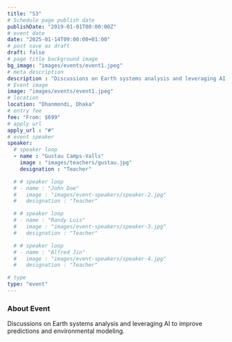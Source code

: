 ```yaml
---
title: "S3"
# Schedule page publish date
publishDate: "2019-01-01T00:00:00Z"
# event date
date: "2025-01-14T09:00:00+01:00"
# post save as draft
draft: false
# page title background image
bg_image: "images/events/event1.jpeg"
# meta description
description : "Discussions on Earth systems analysis and leveraging AI to improve predictions and environmental modeling."
# Event image
image: "images/events/event1.jpeg"
# location
location: "Dhanmondi, Dhaka"
# entry fee
fee: "From: $699"
# apply url
apply_url : "#"
# event speaker
speaker:
  # speaker loop
  - name : "Gustau Camps-Valls"
    image : "images/teachers/gustau.jpg"
    designation : "Teacher"

  # # speaker loop
  # - name : "John Doe"
  #   image : "images/event-speakers/speaker-2.jpg"
  #   designation : "Teacher"

  # # speaker loop
  # - name : "Randy Luis"
  #   image : "images/event-speakers/speaker-3.jpg"
  #   designation : "Teacher"

  # # speaker loop
  # - name : "Alfred Jin"
  #   image : "images/event-speakers/speaker-4.jpg"
  #   designation : "Teacher"

# type
type: "event"
---
```


### About Event

Discussions on Earth systems analysis and leveraging AI to improve predictions and environmental modeling.